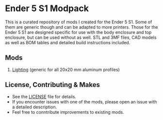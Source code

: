 # Ender 5 S1 Modpack

This is a curated repository of mods I created for the Ender 5 S1. Some of them are generic though and can be adapted to more printers. Those for the Ender 5 S1 are designed specific for use with the body enclosure and top enclosure, but can be used without as well. STL and 3MF files, CAD models as well as BOM tables and detailed build instructions included.

## Mods

1. [Lighting](./Lighting/v1/README.md) (generic for all 20x20 mm aluminum profiles)

## License, Contributing & Makes

- See the [LICENSE](LICENSE) file for details.
- If you encounter issues with one of the mods, please open an issue with a detailed description.
- Feel free to conntribute improvements to existing mods.
